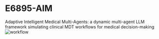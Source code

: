 # E6895-AIM
Adaptive Intelligent Medical Multi-Agents: a dynamic multi-agent LLM framework simulating clinical MDT workflows for medical decision-making
![workflow](https://github.com/user-attachments/assets/e4ad5614-d074-4961-85b5-9d20067b53c1)
